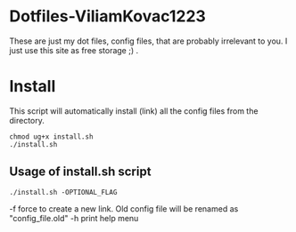 # Dotfiles-ViliamKovac1223
These are just my dot files, config files, that are probably irrelevant to you. I just use this site as free storage ;) .

# Install
This script will automatically install (link) all the config files from the directory.
```
chmod ug+x install.sh
./install.sh
```

## Usage of install.sh script
```
./install.sh -OPTIONAL_FLAG
```
-f  force to create a new link. Old config file will be renamed as "config_file.old"
-h	print help menu
